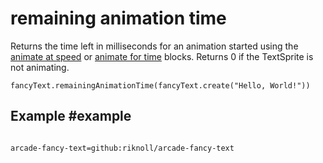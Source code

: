 # remaining animation time

Returns the time left in milliseconds for an animation started using the [animate at speed]() or [animate for time]() blocks. Returns 0 if the TextSprite is not animating.

```sig
fancyText.remainingAnimationTime(fancyText.create("Hello, World!"))
```

## Example #example


```blocks

```

```package
arcade-fancy-text=github:riknoll/arcade-fancy-text
```